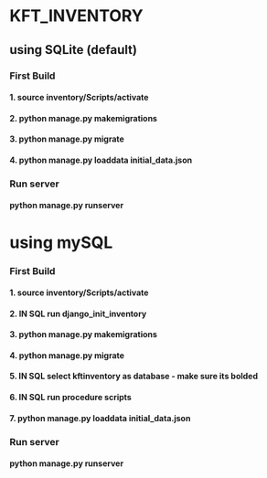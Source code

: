 # KFT_INVENTORY

## using SQLite (default)

### First Build

#### 1. source inventory/Scripts/activate
#### 2. python manage.py makemigrations
#### 3. python manage.py migrate
#### 4. python manage.py loaddata initial_data.json

### Run server

#### python manage.py runserver


# using mySQL

### First Build

#### 1. source inventory/Scripts/activate
#### 2. **IN SQL** run django_init_inventory
#### 3. python manage.py makemigrations
#### 4. python manage.py migrate
#### 5. **IN SQL** select kftinventory as database - make sure its bolded
#### 6. **IN SQL** run procedure scripts
#### 7. python manage.py loaddata initial_data.json

### Run server


#### python manage.py runserver


